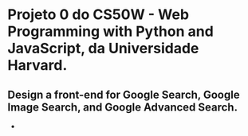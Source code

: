 # Projeto 0 do CS50W - Web Programming with Python and JavaScript, da Universidade Harvard.
## Design a front-end for Google Search, Google Image Search, and Google Advanced Search.

-

